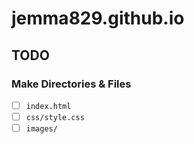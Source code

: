 
# jemma829.github.io

## TODO

### Make Directories & Files
  
  - [ ] `index.html`
  - [ ] `css/style.css`
  - [ ] `images/`
